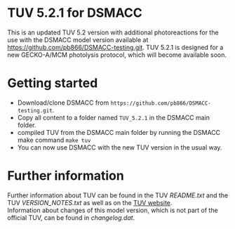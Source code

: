 TUV 5.2.1 for DSMACC
====================
This is an updated TUV 5.2 version with additional photoreactions for the use with the DSMACC model version available at https://github.com/pb866/DSMACC-testing.git. TUV 5.2.1 is designed for a new GECKO-A/MCM photolysis protocol, which will become available soon.

Getting started
===============
- Download/clone DSMACC from `https://github.com/pb866/DSMACC-testing.git`.
- Copy all content to a folder named `TUV_5.2.1` in the DSMACC main folder.
- compiled TUV from the DSMACC main folder by running the DSMACC make command `make tuv`
- You can now use DSMACC with the new TUV version in the usual way.

Further information
===================
Further information about TUV can be found in the TUV _README.txt_ and the TUV _VERSION\_NOTES.txt_ as well as on the [TUV website](https://www2.acom.ucar.edu/modeling/tropospheric-ultraviolet-and-visible-tuv-radiation-model).  
Information about changes of this model version, which is not part of the official TUV, can be found in _changelog.dat_.
